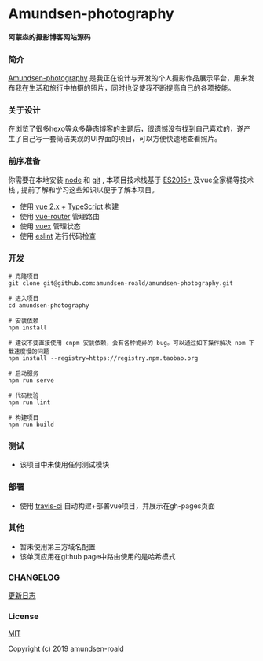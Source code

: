 # Amundsen-photography

#### 阿蒙森的摄影博客网站源码

### 简介

<!-- [Amundsen-photography](https://github.com/amundsen-roald/amundsen-photography)是由个人维护、极简、摄影类型的博客网站，本项目使用容易上手的vue前端框架搭建。 -->

[Amundsen-photography](https://github.com/amundsen-roald/amundsen-photography) 是我正在设计与开发的个人摄影作品展示平台，用来发布我在生活和旅行中拍摄的照片，同时也促使我不断提高自己的各项技能。

### 关于设计
在浏览了很多hexo等众多静态博客的主题后，很遗憾没有找到自己喜欢的，遂产生了自己写一套简洁美观的UI界面的项目，可以方便快速地查看照片。

### 前序准备
你需要在本地安装 [node](https://nodejs.org/en/) 和 [git](https://git-scm.com/) , 本项目技术栈基于 [ES2015+](http://es6.ruanyifeng.com/) 及vue全家桶等技术栈 , 提前了解和学习这些知识以便于了解本项目。

- 使用 [vue 2.x](https://cn.vuejs.org/index.html) + [TypeScript](https://www.typescriptlang.org/) 构建
- 使用 [vue-router](https://router.vuejs.org/zh/) 管理路由
- 使用 [vuex](https://vuex.vuejs.org/zh/) 管理状态
- 使用 [eslint](https://eslint.org/) 进行代码检查

### 开发
```
# 克隆项目
git clone git@github.com:amundsen-roald/amundsen-photography.git

# 进入项目
cd amundsen-photography

# 安装依赖
npm install

# 建议不要直接使用 cnpm 安装依赖，会有各种诡异的 bug。可以通过如下操作解决 npm 下载速度慢的问题
npm install --registry=https://registry.npm.taobao.org

# 启动服务
npm run serve

# 代码校验
npm run lint

# 构建项目
npm run build

```

### 测试
- 该项目中未使用任何测试模块

### 部署
- 使用 [travis-ci](https://travis-ci.org/) 自动构建+部署vue项目，并展示在gh-pages页面

### 其他 
- 暂未使用第三方域名配置
- 该单页应用在github page中路由使用的是哈希模式

### CHANGELOG
[更新日志](./CHANGELOG.md)

### License
[MIT](https://github.com/amundsen-roald/amundsen-photography/blob/master/LICENSE)

Copyright (c) 2019 amundsen-roald
